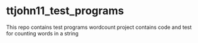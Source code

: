 # ttjohn11_test_programs
This repo contains test programs 
wordcount project contains code and test for counting words in a string
